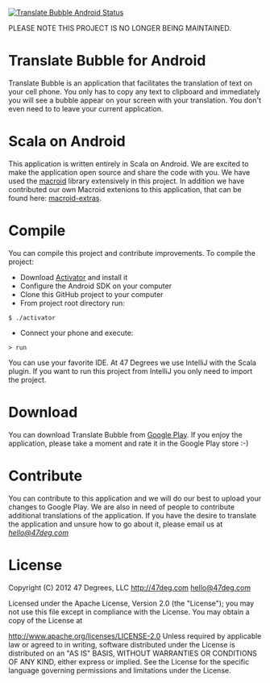 [![Translate Bubble Android Status](https://travis-ci.org/47deg/translate-bubble-android.svg?branch=master)](https://travis-ci.org/47deg/translate-bubble-android)

PLEASE NOTE THIS PROJECT IS NO LONGER BEING MAINTAINED. 

Translate Bubble for Android
============================

Translate Bubble is an application that facilitates the translation of text on your cell phone. You only has to copy any text to clipboard and immediately you will see a bubble appear on your screen with your translation. You don't even need to to leave your current application.

Scala on Android
==============

This application is written entirely in Scala on Android. We are excited to make the application open source and share the code with you. We have used the [macroid](http://macroid.github.io/) library extensively in this project. In addition we have contributed our own Macroid extenions to this application, that can be found here: [macroid-extras](https://github.com/47deg/macroid-extras).

Compile
======

You can compile this project and contribute improvements. To compile the project:

* Download [Activator](https://typesafe.com/community/core-tools/activator-and-sbt) and install it
* Configure the Android SDK on your computer
* Clone this GitHub project to your computer
* From project root directory run:

```
$ ./activator
```

* Connect your phone and execute:

```
> run
```

You can use your favorite IDE. At 47 Degrees we use IntelliJ with the Scala plugin. If you want to run this project from IntelliJ you only need to import the project.

Download
========

You can download Translate Bubble from [Google Play](https://play.google.com/store/apps/details?id=com.fortysevendeg.translatebubble). If you enjoy the application, please take a moment and rate it in the Google Play store :-)

Contribute
========

You can contribute to this application and we will do our best to upload your changes to Google Play. We are also in need of people to contribute additional translations of the application. If you have the desire to translate the application and unsure how to go about it, please email us at *hello@47deg.com*

License
======

Copyright (C) 2012 47 Degrees, LLC http://47deg.com hello@47deg.com

Licensed under the Apache License, Version 2.0 (the "License"); you may not use this file except in compliance with the License. You may obtain a copy of the License at

http://www.apache.org/licenses/LICENSE-2.0
Unless required by applicable law or agreed to in writing, software distributed under the License is distributed on an "AS IS" BASIS, WITHOUT WARRANTIES OR CONDITIONS OF ANY KIND, either express or implied. See the License for the specific language governing permissions and limitations under the License.
